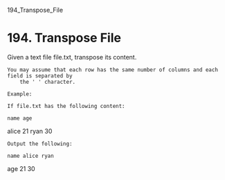194_Transpose_File
# 194. Transpose File

Given a text file file.txt, transpose its content.

    You may assume that each row has the same number of columns and each field is separated by
        the ' ' character.

    Example:

    If file.txt has the following content:

    name age
alice 21
ryan 30

    Output the following:

    name alice ryan
age 21 30